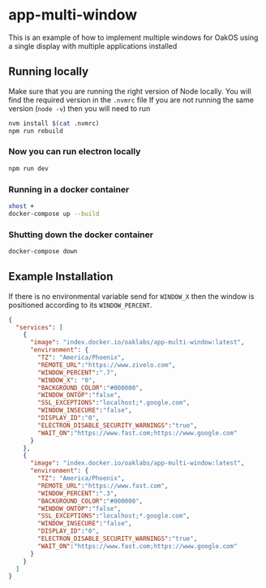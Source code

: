# app-multi-window

This is an example of how to implement multiple windows for OakOS using a single display with multiple applications installed

## Running locally

Make sure that you are running the right version of Node locally. You will find the required version in the `.nvmrc` file
If you are not running the same version (`node -v`) then you will need to run

``` bash
nvm install $(cat .nvmrc)
npm run rebuild
```

### Now you can run electron locally

``` bash
npm run dev
```

### Running in a docker container

``` bash
xhost +
docker-compose up --build
```

### Shutting down the  docker container

``` bash
docker-compose down
```

## Example Installation

If there is no environmental variable send for `WINDOW_X` then the window is positioned according to its `WINDOW_PERCENT`.

``` json
{
  "services": [
    {
      "image": "index.docker.io/oaklabs/app-multi-window:latest",
      "environment": {
        "TZ": "America/Phoenix",
        "REMOTE_URL":"https://www.zivelo.com",
        "WINDOW_PERCENT":".7",
        "WINDOW_X": "0",
        "BACKGROUND_COLOR":"#000000",
        "WINDOW_ONTOP":"false",
        "SSL_EXCEPTIONS":"localhost;*.google.com",
        "WINDOW_INSECURE":"false",
        "DISPLAY_ID":"0",
        "ELECTRON_DISABLE_SECURITY_WARNINGS":"true",
        "WAIT_ON":"https://www.fast.com;https://www.google.com"
      }
    },
    {
      "image": "index.docker.io/oaklabs/app-multi-window:latest",
      "environment": {
        "TZ": "America/Phoenix",
        "REMOTE_URL":"https://www.fast.com",
        "WINDOW_PERCENT":".3",
        "BACKGROUND_COLOR":"#000000",
        "WINDOW_ONTOP":"false",
        "SSL_EXCEPTIONS":"localhost;*.google.com",
        "WINDOW_INSECURE":"false",
        "DISPLAY_ID":"0",
        "ELECTRON_DISABLE_SECURITY_WARNINGS":"true",
        "WAIT_ON":"https://www.fast.com;https://www.google.com"
      }
    }
  ]
}
```
